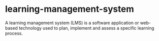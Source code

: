 # learning-management-system
A learning management system (LMS) is a software application or web-based technology used to plan, implement and assess a specific learning process.
